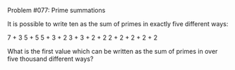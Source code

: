 Problem #077: Prime summations
   

It is possible to write ten as the sum of primes in exactly five different ways:

7 + 3
5 + 5
5 + 3 + 2
3 + 3 + 2 + 2
2 + 2 + 2 + 2 + 2

What is the first value which can be written as the sum of primes in over five thousand different ways?
